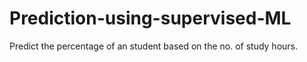 # Prediction-using-supervised-ML
Predict the percentage of an student based on the no. of study hours.
